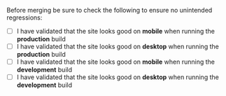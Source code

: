 Before merging be sure to check the following to ensure no unintended regressions:
- [ ] I have validated that the site looks good on **mobile** when running the **production** build
- [ ] I have validated that the site looks good on **desktop** when running the **production** build
- [ ] I have validated that the site looks good on **mobile** when running the **development** build
- [ ] I have validated that the site looks good on **desktop** when running the **development** build
